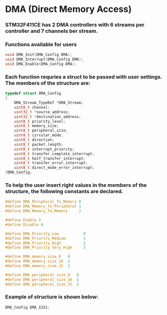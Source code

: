 # DMA (Direct Memory Access)

### STM32F411CE has 2 DMA controllers with 6 streams per controller and 7 channels ber stream.

### Functions available for users

``` C
void DMA_Init(DMA_Config DMA);
void DMA_Interrupt(DMA_Config DMA);
void DMA_Enable(DMA_Config DMA);
```

### Each function requries a struct to be passed with user settings. The members of the structure are:
```C
typedef struct DMA_Config
{
	DMA_Stream_TypeDef *DMA_Stream;
	uint8_t channel;
	uint32_t *source_address;
	uint32_t *destination_address;
	uint8_t priority_level;
	uint8_t memory_size;
	uint8_t peripheral_size;
	uint8_t circular_mode;
	uint8_t direction;
	uint8_t packet_length;
	uint8_t interrupt_priority;
	uint8_t transfer_complete_interrupt;
	uint8_t half_transfer_interrupt;
	uint8_t transfer_error_interrupt;
	uint8_t direct_mode_error_interrupt;
}DMA_Config;
```

### To help the user insert right values in the members of the structure, the following constants are declared.
```C
#define DMA_Peripheral_To_Memory 0
#define DMA_Memory_To_Peripheral 1
#define DMA_Memory_To_Memory     2

#define Enable 1
#define Disable 0

#define DMA_Priority_Low           0
#define DMA_Priority_Medium        1
#define DMA_Priority_High          2
#define DMA_Priority_Very_High     3

#define DMA_memory_size_8	0
#define DMA_memory_size_16	1
#define DMA_memory_size_32	2

#define DMA_peripheral_size_8	0
#define DMA_peripheral_size_16	1
#define DMA_peripheral_size_32	2
```

### Example of structure is shown below:
```C
DMA_Config DMA_I2S1;


```
